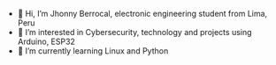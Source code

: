 - 👋 Hi, I’m Jhonny Berrocal, electronic engineering student from Lima, Peru
- 👀 I’m interested in Cybersecurity, technology and projects using Arduino, ESP32
- 🌱 I’m currently learning Linux and Python

<!---
JhonnyBoyk/JhonnyBoyk is a ✨ special ✨ repository because its `README.md` (this file) appears on your GitHub profile.
You can click the Preview link to take a look at your changes.
--->
